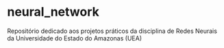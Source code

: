 # neural_network
 Repositório dedicado aos projetos práticos da disciplina de Redes Neurais da Universidade do Estado do Amazonas (UEA)
